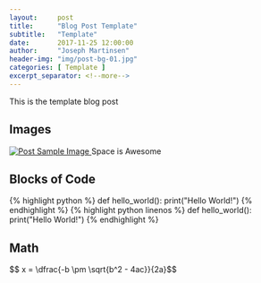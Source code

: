 ```yaml
---
layout:     post
title:      "Blog Post Template"
subtitle:   "Template"
date:       2017-11-25 12:00:00
author:     "Joseph Martinsen"
header-img: "img/post-bg-01.jpg"
categories: [ Template ]
excerpt_separator: <!--more-->
---
```

<p>This is the template blog post</p>
<!--more-->
<!-- How to do image -->
<h2 class="section-heading">Images</h2>
<a href="#">
    <img src="{{ site.baseurl }}/img/post-sample-image.jpg" class="img-responsive" alt="Post Sample Image">
</a> 
<span class="caption text-muted">Space is Awesome</span>

<h2 class="section-heading">Blocks of Code</h2>
{% highlight python %}
def hello_world():
    print("Hello World!")
{% endhighlight %}
{% highlight python linenos %}
def hello_world():
    print("Hello World!")
{% endhighlight %}

<h2 class="section-heading">Math</h2>
$$ x = \dfrac{-b \pm \sqrt{b^2 - 4ac}}{2a}$$